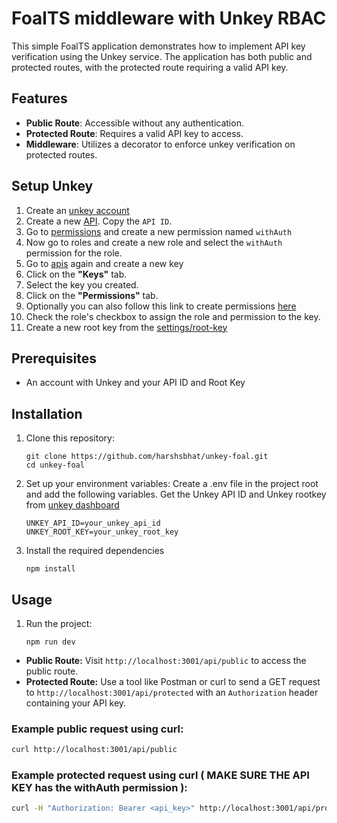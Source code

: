 # FoalTS middleware with Unkey RBAC

This simple FoalTS application demonstrates how to implement API key verification using the Unkey service. The application has both public and protected routes, with the protected route requiring a valid API key.

## Features

- **Public Route**: Accessible without any authentication.
- **Protected Route**: Requires a valid API key to access.
- **Middleware**: Utilizes a decorator to enforce unkey verification on protected routes.

## Setup Unkey

1. Create an [unkey account](http://app.unkey.com/)
2. Create a new [API](https://app.unkey.com/apis). Copy the `API ID`.
3. Go to [permissions](https://app.unkey.com/authorization/permissions) and create a new permission named `withAuth`
4. Now go to roles and create a new role and select the `withAuth` permission for the role.
5. Go to [apis](https://app.unkey.com/apis) again and create a new key
6. Click on the **"Keys"** tab.
7. Select the key you created.
8. Click on the **"Permissions"** tab.
9. Optionally you can also follow this link to create permissions [here](https://app.unkey.com/settings/root-keys/new?permissions=api.*.create_api,api.*.read_api,api.*.update_api,api.*.delete_api,api.*.create_key,api.*.read_key,api.*.update_key,api.*.delete_key,api.*.encrypt_key,api.*.decrypt_key,rbac.*.create_role,rbac.*.read_role,rbac.*.delete_role,rbac.*.create_permission,rbac.*.read_permission,rbac.*.delete_permission,rbac.*.add_permission_to_key,rbac.*.remove_permission_from_key,rbac.*.add_role_to_key,rbac.*.remove_role_from_key)
10. Check the role's checkbox to assign the role and permission to the key.
11. Create a new root key from the [settings/root-key](https://app.unkey.com/settings/root-keys/)


## Prerequisites

- An account with Unkey and your API ID and Root Key

## Installation

1. Clone this repository:
   
   ```
   git clone https://github.com/harshsbhat/unkey-foal.git
   cd unkey-foal

4. Set up your environment variables: Create a .env file in the project root and add the following variables.
Get the Unkey API ID and Unkey rootkey from [unkey dashboard](http://app.unkey.com/)


   ```
   UNKEY_API_ID=your_unkey_api_id
   UNKEY_ROOT_KEY=your_unkey_root_key
   ```

5. Install the required dependencies


   ```
   npm install
   ```
## Usage

1. Run the project:
   
   ```
   npm run dev
   ```

- **Public Route:** Visit `http://localhost:3001/api/public` to access the public route.
- **Protected Route:** Use a tool like Postman or curl to send a GET request to `http://localhost:3001/api/protected` with an `Authorization` header containing your API key.

### Example public request using curl:

```bash
curl http://localhost:3001/api/public
```

### Example protected request using curl ( MAKE SURE THE API KEY has the withAuth permission ):

```bash
curl -H "Authorization: Bearer <api_key>" http://localhost:3001/api/protected
```
